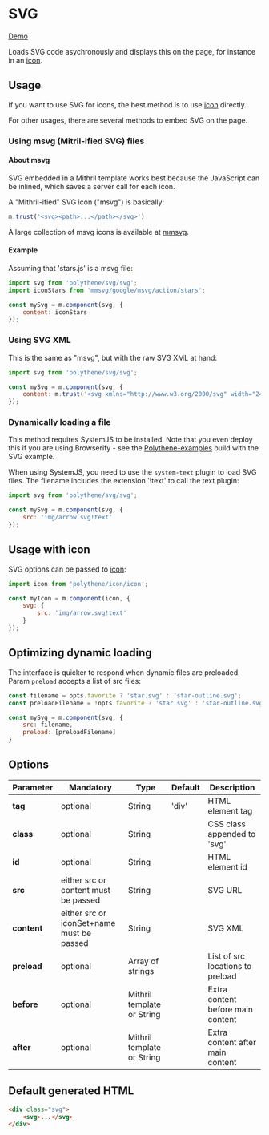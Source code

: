 # SVG

<a class="btn-demo" href="http://arthurclemens.github.io/Polythene-examples/index.html#/svg">Demo</a>

Loads SVG code asychronously and displays this on the page, for instance in an [icon](#icon).


## Usage

If you want to use SVG for icons, the best method is to use [icon](#icon) directly.

For other usages, there are several methods to embed SVG on the page.


### Using msvg (Mitril-ified SVG) files

#### About msvg

SVG embedded in a Mithril template works best because the JavaScript can be inlined, which saves a server call for each icon.

A "Mithril-ified" SVG icon ("msvg") is basically:

~~~javascript
m.trust('<svg><path>...</path></svg>')
~~~

A large collection of msvg icons is available at [mmsvg](https://github.com/ArthurClemens/mmsvg).

#### Example

Assuming that 'stars.js' is a msvg file:

~~~javascript
import svg from 'polythene/svg/svg';
import iconStars from 'mmsvg/google/msvg/action/stars';

const mySvg = m.component(svg, {
	content: iconStars
});
~~~


### Using SVG XML

This is the same as "msvg", but with the raw SVG XML at hand:

~~~javascript
import svg from 'polythene/svg/svg';

const mySvg = m.component(svg, {
	content: m.trust('<svg xmlns="http://www.w3.org/2000/svg" width="24" height="24" viewBox="0 0 24 24"><path d="M3.9 12c0-1.71 1.39-3.1 3.1-3.1h4V7H7c-2.76 0-5 2.24-5 5s2.24 5 5 5h4v-1.9H7c-1.71 0-3.1-1.39-3.1-3.1zM8 13h8v-2H8v2zm9-6h-4v1.9h4c1.71 0 3.1 1.39 3.1 3.1s-1.39 3.1-3.1 3.1h-4V17h4c2.76 0 5-2.24 5-5s-2.24-5-5-5z"/></svg>')
});
~~~


### Dynamically loading a file

This method requires SystemJS to be installed. Note that you even deploy this if you are using Browserify - see the [Polythene-examples](https://github.com/ArthurClemens/Polythene-examples) build with the SVG example.

When using SystemJS, you need to use the `system-text` plugin to load SVG files. The filename includes the extension '!text' to call the text plugin:

~~~javascript
import svg from 'polythene/svg/svg';

const mySvg = m.component(svg, {
	src: 'img/arrow.svg!text'
});
~~~



## Usage with icon

SVG options can be passed to [icon](#icon):

~~~javascript
import icon from 'polythene/icon/icon';

const myIcon = m.component(icon, {
    svg: {
        src: 'img/arrow.svg!text'
    }
});
~~~

## Optimizing dynamic loading

The interface is quicker to respond when dynamic files are preloaded. Param `preload` accepts a list of src files:

~~~javascript
const filename = opts.favorite ? 'star.svg' : 'star-outline.svg';
const preloadFilename = !opts.favorite ? 'star.svg' : 'star-outline.svg';

const mySvg = m.component(svg, {
    src: filename,
    preload: [preloadFilename]
}
~~~

## Options

| **Parameter** |  **Mandatory** | **Type** | **Default** | **Description** |
| ------------- | -------------- | -------- | ----------- | --------------- |
| **tag** | optional | String | 'div' | HTML element tag |
| **class** | optional | String |  | CSS class appended to 'svg' |
| **id** | optional | String | | HTML element id |
| **src** | either src or content must be passed | String |  | SVG URL |
| **content** | either src or iconSet+name must be passed | String |  | SVG XML |
| **preload** | optional | Array of strings | | List of src locations to preload |
| **before** | optional | Mithril template or String | | Extra content before main content |
| **after** | optional | Mithril template or String | | Extra content after main content |



## Default generated HTML

~~~html
<div class="svg">
	<svg>...</svg>
</div>
~~~
